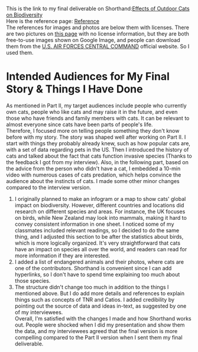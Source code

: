 This is the link to my final deliverable on Shorthand:[Effects of Outdoor Cats on Biodiversity](https://carnegiemellon.shorthandstories.com/-effects-of-outdoor-cats-on-biodiversity-/index.html)  
Here is the reference page: [Reference](https://carnegiemellon.shorthandstories.com/-effects-of-outdoor-cats-on-biodiversity-/index.html#group-Reference-wSKVdX8rd7)    
The references for images and photos are below them with licenses. There are two pictures on [this page](https://carnegiemellon.shorthandstories.com/-effects-of-outdoor-cats-on-biodiversity-/index.html#group-Possible-Solutions-jmDxyeiOfD) with no license information, but they are both free-to-use images shown on Google Image, and people can download them from the [U.S. AIR FORCES CENTRAL COMMAND](https://www.afcent.af.mil/News/Art/igphoto/2001299365/) official website. So I used them.  
# Intended Audiences for My Final Story & Things I Have Done    
As mentioned in Part II, my target audiences include people who currently own cats, people who like cats and may raise it in the future, and even those who have friends and family members with cats. It can be relevant to almost everyone since cats have been parts of people's life.    
Therefore, I focused more on telling people something they don't know before with my story. The story was shaped well after working on Part II. I start with things they probably already knew, such as how popular cats are, with a set of data regarding pets in the US. Then I introduced the history of cats and talked about the fact that cats function invasive species (Thanks to the feedback I got from my interview). Also, in the following part, based on the advice from the person who didn't have a cat, I embedded a 10-min video with numerous cases of cats predation, which helps convince the audience about the instincts of cats.
I made some other minor changes compared to the interview version.   
1) I originally planned to make an infogram or a map to show cats' global impact on biodiversity. However, different countries and locations did research on different species and areas. For instance, the UK focuses on birds, while New Zealand may look into mammals, making it hard to convey consistent information in one sheet. I noticed some of my classmates included relevant readings, so I decided to do the same thing, and I adjusted this section to be after the statistics about birds, which is more logically organized. It's very straightforward that cats have an impact on species all over the world, and readers can read for more information if they are interested.  
2) I added a list of endangered animals and their photos, where cats are one of the contributors. Shorthand is convenient since I can add hyperlinks, so I don't have to spend time explaining too much about those species.  
3) The structure didn't change too much in addition to the things I mentioned above. But I do add more details and references to explain things such as concepts of TNR and Catios. I added credibility by pointing out the source of data and ideas in-text, as suggested by one of my interviewees.       
Overall, I'm satisfied with the changes I made and how Shorthand works out. People were shocked when I did my presentation and show them the data, and my interviewees agreed that the final version is more compelling compared to the Part II version when I sent them my final deliverable.

